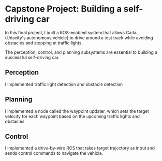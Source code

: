 # Capstone Project: Building a self-driving car
In this final project, I built a ROS-enabled system that allows Carla (Udacity's autonomous vehicle) to drive around a test track while avoiding obstacles and stopping at traffic lights. 

The perception, control, and planning subsystems are essential to building a successful self-driving car. 

## Perception
I implemented traffic light detection and obstacle detection 

## Planning
I implemented a node called the waypoint updater, which sets the target velocity for each waypoint based on the upcoming traffic lights and obstacles. 

## Control
I implemented a drive-by-wire ROS that takes target trajectory as input and sends control commands to navigate the vehicle.
